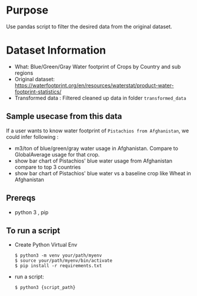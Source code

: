 # Purpose

Use pandas script to filter the desired data from the original dataset.

# Dataset Information

- What: Blue/Green/Gray Water footprint of Crops by Country and sub regions
- Original dataset: https://waterfootprint.org/en/resources/waterstat/product-water-footprint-statistics/
- Transformed data : Filtered cleaned up data in folder `transformed_data`

## Sample usecase from this data

If a user wants to know water footprint of `Pistachios from Afghanistan`, we could infer following :

- m3/ton of blue/green/gray water usage in Afghanistan. Compare to GlobalAverage usage for that crop.
- show bar chart of Pistachios' blue water usage from Afghanistan compare to top 3 countries
- show bar chart of Pistachios' blue water vs a baseline crop like Wheat in Afghanistan

## Prereqs

- python 3 , pip

## To run a script

- Create Python Virtual Env
  ```
  $ python3 -m venv your/path/myenv
  $ source your/path/myenv/bin/activate
  $ pip install -r requirements.txt
  ```
- run a script:
  ```
  $ python3 {script_path}
  ```
